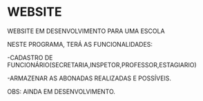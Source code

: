 # WEBSITE
WEBSITE EM DESENVOLVIMENTO PARA UMA ESCOLA

NESTE PROGRAMA, TERÁ AS FUNCIONALIDADES:

-CADASTRO DE FUNCIONÁRIO(SECRETARIA,INSPETOR,PROFESSOR,ESTAGIARIO)

-ARMAZENAR AS ABONADAS REALIZADAS E POSSÍVEIS.

OBS: AINDA EM DESENVOLVIMENTO.
